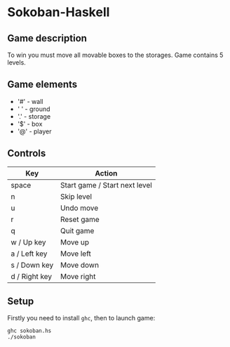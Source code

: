 # Sokoban-Haskell
## Game description
To win you must move all movable boxes to the storages. Game contains 5 levels.
## Game elements
- '#' - wall
- ' ' - ground
- '.' - storage
- '$' - box
- '@' - player
## Controls
| Key | Action |
| ----| ------ |
| space | Start game / Start next level |
| n | Skip level |
| u | Undo move |
| r | Reset game |
| q | Quit game |
| w / Up key | Move up |
| a / Left key | Move left |
| s / Down key | Move down |
| d / Right key | Move right |
## Setup
Firstly you need to install `ghc`, then to launch game:
```
ghc sokoban.hs
./sokoban
```
